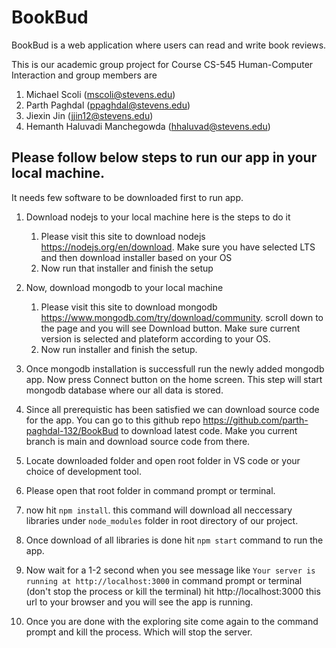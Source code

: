 # BookBud
BookBud is a web application where users can read and write book reviews.

This is our academic group project for Course CS-545 Human-Computer Interaction and group members are 
1. Michael Scoli (mscoli@stevens.edu)
2. Parth Paghdal (ppaghdal@stevens.edu)
3. Jiexin Jin (jjin12@stevens.edu)
4. Hemanth Haluvadi Manchegowda (hhaluvad@stevens.edu)

## Please follow below steps to run our app in your local machine.

It needs few software to be downloaded first to run app.

1. Download nodejs to your local machine here is the steps to do it
    
    1. Please visit this site to download nodejs https://nodejs.org/en/download. Make sure you have selected LTS and then download installer based on your OS
    2. Now run that installer and finish the setup

2. Now, download mongodb to your local machine

    1. Please visit this site to download mongodb https://www.mongodb.com/try/download/community. scroll down to the page and you will see Download button. Make sure current version is selected and plateform according to your OS.
    2. Now run installer and finish the setup.

3. Once mongodb installation is successfull run the newly added mongodb app. Now press Connect button on the home screen. This step will start mongodb database where our all data is stored.

4. Since all prerequistic has been satisfied we can download source code for the app. You can go to this github repo https://github.com/parth-paghdal-132/BookBud to download latest code. Make you current branch is main and download source code from there.

5. Locate downloaded folder and open root folder in VS code or your choice of development tool.

6. Please open that root folder in command prompt or terminal.

7. now hit `npm install`. this command will download all neccessary libraries under `node_modules` folder in root directory of our project.

8. Once download of all libraries is done hit `npm start` command to run the app.

9. Now wait for a 1-2 second when you see message like `Your server is running at http://localhost:3000` in command prompt or terminal (don't stop the process or kill the terminal) hit http://localhost:3000 this url to your browser and you will see the app is running.

10. Once you are done with the exploring site come again to the command prompt and kill the process. Which will stop the server.
